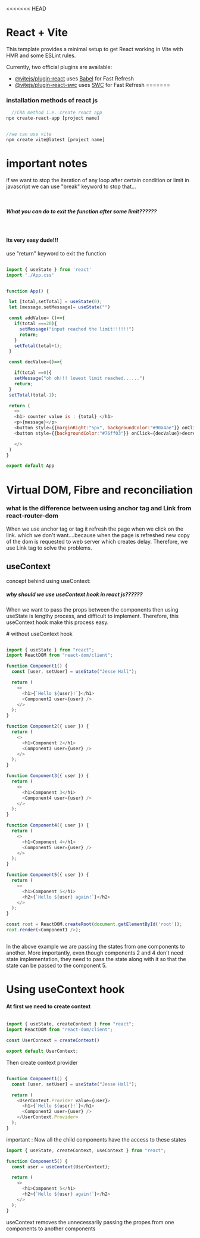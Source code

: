 <<<<<<< HEAD
# React + Vite

This template provides a minimal setup to get React working in Vite with HMR and some ESLint rules.

Currently, two official plugins are available:

- [@vitejs/plugin-react](https://github.com/vitejs/vite-plugin-react/blob/main/packages/plugin-react/README.md) uses [Babel](https://babeljs.io/) for Fast Refresh
- [@vitejs/plugin-react-swc](https://github.com/vitejs/vite-plugin-react-swc) uses [SWC](https://swc.rs/) for Fast Refresh
=======
<h3>installation methods of react js</h3>

```javascript
  //CRA method i.e. create react app
npx create-react-app [project name]


//we can use vite
npm create vite@latest [project name]
```
# important notes
<p>if we want to stop the iteration of any loop after certain condition or limit in javascript we can use "break" keyword to stop that...</p><br>
<h5>What you can do to exit the function after some limit??????</h5><br>
<h4>Its very easy dude!!!</h4>
<p>use "return" keyword to exit the function</p>

 ```javascript

import { useState } from 'react'
import './App.css'


function App() {

  let [total,setTotal] = useState(0);
  let [message,setMessage]= useState("")

  const addValue= ()=>{
    if(total ===20){
      setMessage("input reached the limit!!!!!!") 
      return;
    }
    setTotal(total+1);
  }

  const decValue=()=>{

    if(total ==0){
    setMessage("oh oh!!! lowest limit reached......")
    return;
  }
  setTotal(total-1);

  return (
    <>
    <h1> counter value is : {total} </h1>
    <p>{message}</p>
    <button style={{marginRight:"5px", backgroundColor:"#90a4ae"}} onClick={addValue}>add value</button>
    <button style={{backgroundColor:"#76ff03"}} onClick={decValue}>decrease value</button>

    </>
  )
}

export default App


```

# Virtual DOM, Fibre and reconciliation


### what is the difference between using anchor tag and Link from react-router-dom 
<p>When we use anchor tag or <a></a>  tag it refresh the page when we click on the link. which we don't want....because when the page is refreshed new copy of the dom is requested to web server which creates delay. Therefore, we use Link tag to solve the problems.</p>


## useContext

<p>concept behind using useContext: </p>
<h5>why should we use useContext hook in react js??????</h5>
<p>When we want to pass the props between the components then using useState is lengthy process, and difficult to implement. Therefore, this useContext hook make this process easy. </p>
# without useContext hook

```javascript

import { useState } from "react";
import ReactDOM from "react-dom/client";

function Component1() {
  const [user, setUser] = useState("Jesse Hall");

  return (
    <>
      <h1>{`Hello ${user}!`}</h1>
      <Component2 user={user} />
    </>
  );
}

function Component2({ user }) {
  return (
    <>
      <h1>Component 2</h1>
      <Component3 user={user} />
    </>
  );
}

function Component3({ user }) {
  return (
    <>
      <h1>Component 3</h1>
      <Component4 user={user} />
    </>
  );
}

function Component4({ user }) {
  return (
    <>
      <h1>Component 4</h1>
      <Component5 user={user} />
    </>
  );
}

function Component5({ user }) {
  return (
    <>
      <h1>Component 5</h1>
      <h2>{`Hello ${user} again!`}</h2>
    </>
  );
}

const root = ReactDOM.createRoot(document.getElementById('root'));
root.render(<Component1 />);



```
<p>In the above example we are passing the states from one components to another. More importantly, even though components 2 and 4 don't need state implementation, they need to pass the state along with it so that the state can be passed to the component 5.</p>


# Using useContext hook

<h4>At first we need to create context </h4>

```javascript

import { useState, createContext } from "react";
import ReactDOM from "react-dom/client";

const UserContext = createContext()

export default UserContext;

```

Then create context provider 

```javascript

function Component1() {
  const [user, setUser] = useState("Jesse Hall");

  return (
    <UserContext.Provider value={user}>
      <h1>{`Hello ${user}!`}</h1>
      <Component2 user={user} />
    </UserContext.Provider>
  );
}

```

<p>important : Now all the child components have the access to these states</p>



```javascript
import { useState, createContext, useContext } from "react";

function Component5() {
  const user = useContext(UserContext);

  return (
    <>
      <h1>Component 5</h1>
      <h2>{`Hello ${user} again!`}</h2>
    </>
  );
}

```

useContext removes the unnecessarily passing the propes from one components to another components








